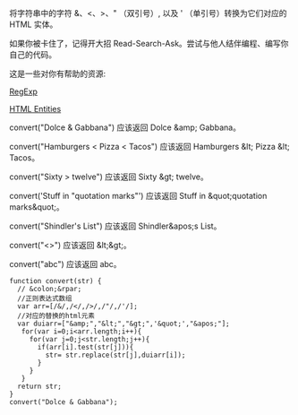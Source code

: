 将字符串中的字符 &、<、>、" （双引号）, 以及 ' （单引号）转换为它们对应的 HTML 实体。

如果你被卡住了，记得开大招 Read-Search-Ask。尝试与他人结伴编程、编写你自己的代码。

这是一些对你有帮助的资源:

[RegExp](https://developer.mozilla.org/zh-CN/docs/Web/JavaScript/Reference/Global_Objects/RegExp)

[HTML Entities](https://dev.w3.org/html5/html-author/charref)

convert("Dolce & Gabbana") 应该返回 Dolce &​amp; Gabbana。

convert("Hamburgers < Pizza < Tacos") 应该返回 Hamburgers &​lt; Pizza &​lt; Tacos。

convert("Sixty > twelve") 应该返回 Sixty &​gt; twelve。

convert('Stuff in "quotation marks"') 应该返回 Stuff in &​quot;quotation marks&​quot;。

convert("Shindler's List") 应该返回 Shindler&​apos;s List。

convert("<>") 应该返回 &​lt;&​gt;。

convert("abc") 应该返回 abc。



```
function convert(str) {
  // &colon;&rpar;
  //正则表达式数组
  var arr=[/&/,/</,/>/,/"/,/'/];
  //对应的替换的html元素
  var duiarr=["&amp;","&lt;","&gt;",'&quot;',"&apos;"];
   for(var i=0;i<arr.length;i++){
     for(var j=0;j<str.length;j++){
       if(arr[i].test(str[j])){
         str= str.replace(str[j],duiarr[i]);
       }
     }
   }
  return str;
}
convert("Dolce & Gabbana");
```
